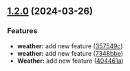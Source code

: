 

## [1.2.0](https://github.com/Paccyfic/Paccys-Weather-App/compare/v1.1.0...v1.2.0) (2024-03-26)


### Features

* **weather:** add new feature ([357549c](https://github.com/Paccyfic/Paccys-Weather-App/commit/357549cd974cf089ce12b07fc3bccdbaa6d56945))
* **weather:** add new feature ([7348bbe](https://github.com/Paccyfic/Paccys-Weather-App/commit/7348bbed3b9adc06b95a2c6722dd1cfdb3d8c96f))
* **Weather:** add new feature ([404461a](https://github.com/Paccyfic/Paccys-Weather-App/commit/404461a8b6114f366fb16473a2b4dcbd36eb970e))

